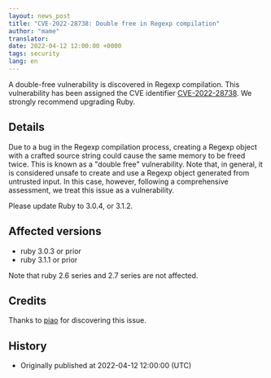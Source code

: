 ```yaml
---
layout: news_post
title: "CVE-2022-28738: Double free in Regexp compilation"
author: "mame"
translator:
date: 2022-04-12 12:00:00 +0000
tags: security
lang: en
---
```


A double-free vulnerability is discovered in Regexp compilation.
This vulnerability has been assigned the CVE identifier [CVE-2022-28738](https://nvd.nist.gov/vuln/detail/CVE-2022-28738).
We strongly recommend upgrading Ruby.

## Details

Due to a bug in the Regexp compilation process, creating a Regexp object with a crafted source string could cause the same memory to be freed twice. This is known as a "double free" vulnerability.
Note that, in general, it is considered unsafe to create and use a Regexp object generated from untrusted input. In this case, however, following a comprehensive assessment, we treat this issue as a vulnerability.

Please update Ruby to 3.0.4, or 3.1.2.

## Affected versions

* ruby 3.0.3 or prior
* ruby 3.1.1 or prior

Note that ruby 2.6 series and 2.7 series are not affected.

## Credits

Thanks to [piao](https://hackerone.com/piao?type=user) for discovering this issue.

## History

* Originally published at 2022-04-12 12:00:00 (UTC)
